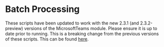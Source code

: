 # Batch Processing

These scripts have been updated to work with the new 2.3.1 (and 2.3.2-preview) versions of the MicrosoftTeams module. Please ensure it is up to date prior to running. This is a breaking change from the previous versions of these scripts. This can be found [here](https://www.powershellgallery.com/packages/MicrosoftTeams/2.3.1).
